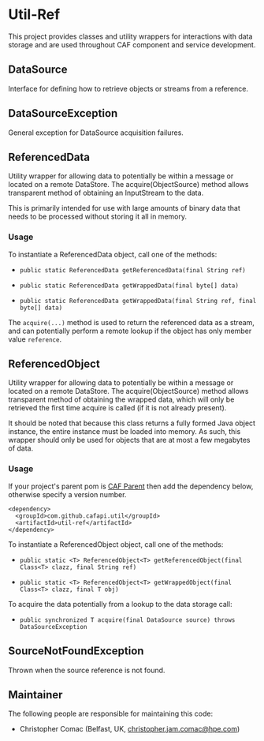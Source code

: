 # Util-Ref

This project provides classes and utility wrappers for interactions with data storage and are used throughout CAF component and service development.

## DataSource

Interface for defining how to retrieve objects or streams from a reference.

## DataSourceException

General exception for DataSource acquisition failures.

## ReferencedData

Utility wrapper for allowing data to potentially be within a message or located on a remote DataStore. The acquire(ObjectSource) method allows transparent method of obtaining an InputStream to the data.

This is primarily intended for use with large amounts of binary data that needs to be processed without storing it all in memory.

### Usage

To instantiate a ReferencedData object, call one of the methods:

- `public static ReferencedData getReferencedData(final String ref)`

- `public static ReferencedData getWrappedData(final byte[] data)`

- `public static ReferencedData getWrappedData(final String ref, final byte[] data)`

The `acquire(...)` method is used to return the referenced data as a stream, and can potentially perform a remote lookup if the object has only member value `reference`.

## ReferencedObject

Utility wrapper for allowing data to potentially be within a message or located on a remote DataStore. The acquire(ObjectSource) method allows transparent method of obtaining the wrapped data, which will only be retrieved the first time acquire is called (if it is not already present).

It should be noted that because this class returns a fully formed Java object instance, the entire instance must be loaded into memory. As such, this wrapper should only be used for objects that are at most a few megabytes of data.

### Usage

If your project's parent pom is [CAF Parent](../caf-parent) then add the dependency below, otherwise specify a version number.

```
<dependency>
  <groupId>com.github.cafapi.util</groupId>
  <artifactId>util-ref</artifactId>
</dependency>
```

To instantiate a ReferencedObject object, call one of the methods:

- `public static <T> ReferencedObject<T> getReferencedObject(final Class<T> clazz, final String ref)`

- `public static <T> ReferencedObject<T> getWrappedObject(final Class<T> clazz, final T obj)`

To acquire the data potentially from a lookup to the data storage call:

- `public synchronized T acquire(final DataSource source) throws DataSourceException`

## SourceNotFoundException

Thrown when the source reference is not found.

## Maintainer

The following people are responsible for maintaining this code:

- Christopher Comac (Belfast, UK, christopher.jam.comac@hpe.com)
